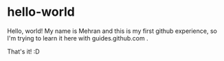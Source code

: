 # hello-world

Hello, world!
My name is Mehran and this is my first github experience, so I'm trying to learn it here with guides.github.com . 

That's it! :D
